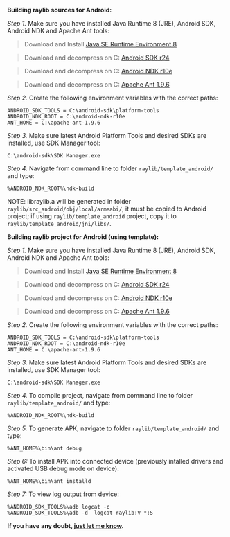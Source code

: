 **Building raylib sources for Android:**

_Step 1._ Make sure you have installed Java Runtime 8 (JRE), Android SDK, Android NDK and Apache Ant tools:

> Download and Install [Java SE Runtime Environment 8](http://www.oracle.com/technetwork/java/javase/downloads/jre8-downloads-2133155.html)

> Download and decompress on C: [Android SDK r24](http://dl.google.com/android/android-sdk_r24.4.1-windows.zip)

> Download and decompress on C: [Android NDK r10e](http://dl.google.com/android/ndk/android-ndk-r10e-windows-x86.exe)

> Download and decompress on C: [Apache Ant 1.9.6](http://apache.rediris.es//ant/binaries/apache-ant-1.9.6-bin.zip)

_Step 2._ Create the following environment variables with the correct paths: 

    ANDROID_SDK_TOOLS = C:\android-sdk\platform-tools
    ANDROID_NDK_ROOT = C:\android-ndk-r10e
    ANT_HOME = C:\apache-ant-1.9.6

_Step 3._ Make sure latest Android Platform Tools and desired SDKs are installed, use SDK Manager tool:

    C:\android-sdk\SDK Manager.exe

_Step 4._ Navigate from command line to folder `raylib/template_android/` and type:

    %ANDROID_NDK_ROOT%\ndk-build

NOTE: libraylib.a will be generated in folder `raylib/src_android/obj/local/armeabi/`, it must be copied
to Android project; if using `raylib/template_android` project, copy it to `raylib/template_android/jni/libs/`.

**Building raylib project for Android (using template):**

_Step 1._ Make sure you have installed Java Runtime 8 (JRE), Android SDK, Android NDK and Apache Ant tools:

> Download and Install [Java SE Runtime Environment 8](http://www.oracle.com/technetwork/java/javase/downloads/jre8-downloads-2133155.html)

> Download and decompress on C: [Android SDK r24](http://dl.google.com/android/android-sdk_r24.4.1-windows.zip)

> Download and decompress on C: [Android NDK r10e](http://dl.google.com/android/ndk/android-ndk-r10e-windows-x86.exe)

> Download and decompress on C: [Apache Ant 1.9.6](http://apache.rediris.es//ant/binaries/apache-ant-1.9.6-bin.zip)

_Step 2._ Create the following environment variables with the correct paths: 

    ANDROID_SDK_TOOLS = C:\android-sdk\platform-tools
    ANDROID_NDK_ROOT = C:\android-ndk-r10e
    ANT_HOME = C:\apache-ant-1.9.6

_Step 3._ Make sure latest Android Platform Tools and desired SDKs are installed, use SDK Manager tool:

    C:\android-sdk\SDK Manager.exe

_Step 4._ To compile project, navigate from command line to folder `raylib/template_android/` and type:

    %ANDROID_NDK_ROOT%\ndk-build

_Step 5._ To generate APK, navigate to folder `raylib/template_android/` and type:

    %ANT_HOME%\bin\ant debug

_Step 6:_ To install APK into connected device (previously intalled drivers and activated USB debug mode on device):

    %ANT_HOME%\bin\ant installd

_Step 7:_ To view log output from device:

    %ANDROID_SDK_TOOLS%\adb logcat -c
    %ANDROID_SDK_TOOLS%\adb -d  logcat raylib:V *:S

**If you have any doubt, [just let me know][raysan5].**

[raysan5]: mailto:raysan5@gmail.com "Ramon Santamaria - Ray San"